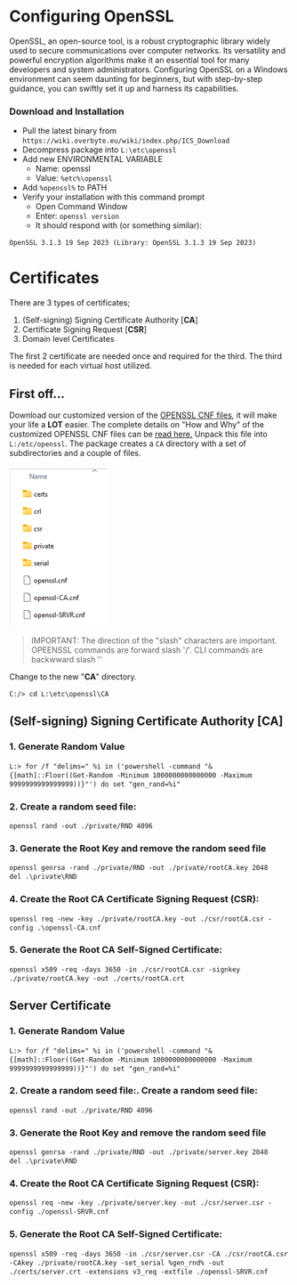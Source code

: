 # Configuring OpenSSL

OpenSSL, an open-source tool, is a robust cryptographic library widely used to secure communications over computer networks. Its versatility and powerful encryption algorithms make it an essential tool for many developers and system administrators. Configuring OpenSSL on a Windows environment can seem daunting for beginners, but with step-by-step guidance, you can swiftly set it up and harness its capabilities.

### Download and Installation

- Pull the latest binary from `https://wiki.overbyte.eu/wiki/index.php/ICS_Download`
- Decompress package into `L:\etc\openssl`
- Add new ENVIRONMENTAL VARIABLE
  - Name: openssl
  - Value: `%etc%\openssl`
- Add `%openssl%` to PATH
- Verify your installation with this command prompt
  - Open Command Window
  - Enter: `openssl version`
  - It should respond with (or something similar):
```shell
OpenSSL 3.1.3 19 Sep 2023 (Library: OpenSSL 3.1.3 19 Sep 2023)
```

# Certificates

There are 3 types of certificates;
1. (Self-signing) Signing Certificate Authority [**CA**]
2. Certificate Signing Request [**CSR**]
3. Domain level Certificates

The first 2 certificate are needed once and required for the third.
The third is needed for each virtual host utilized.

## First off...

Download our customized version of the [OPENSSL CNF files](../assets/openssl.zip), it will make your life a **LOT** easier. The complete details on "How and Why" of the customized OPENSSL CNF files can be [read here.](./cnf.md) Unpack this file into `L:/etc/openssl`. The package creates a `CA` directory with a set of subdirectories and a couple of files.

![OPENSSL/CA structure](../assets/openssl.png)

> IMPORTANT: The direction of the "slash" characters are important. OPEENSSL commands are forward slash '/'. CLI commands are backwward slash '\'

Change to the new "**CA**" directory.
```shell
C:/> cd L:\etc\openssl\CA
```

## (Self-signing) Signing Certificate Authority [CA]

### 1. Generate Random Value
```shell
L:> for /f "delims=" %i in ('powershell -command "& {[math]::Floor((Get-Random -Minimum 1000000000000000 -Maximum 9999999999999999))}"') do set "gen_rand=%i"
```

### 2. Create a random seed file:
```shell
openssl rand -out ./private/RND 4096
```

### 3. Generate the Root Key and remove the random seed file
```shell
openssl genrsa -rand ./private/RND -out ./private/rootCA.key 2048
del .\private\RND
```

### 4. Create the Root CA Certificate Signing Request (CSR):
```shell
openssl req -new -key ./private/rootCA.key -out ./csr/rootCA.csr -config .\openssl-CA.cnf
```

### 5. Generate the Root CA Self-Signed Certificate:
```shell
openssl x509 -req -days 3650 -in ./csr/rootCA.csr -signkey ./private/rootCA.key -out ./certs/rootCA.crt
```

## Server Certificate

### 1. Generate Random Value
```shell
L:> for /f "delims=" %i in ('powershell -command "& {[math]::Floor((Get-Random -Minimum 1000000000000000 -Maximum 9999999999999999))}"') do set "gen_rand=%i"
```

### 2. Create a random seed file:. Create a random seed file:
```shell
openssl rand -out ./private/RND 4096
```

### 3. Generate the Root Key and remove the random seed file
```shell
openssl genrsa -rand ./private/RND -out ./private/server.key 2048
del .\private\RND
```

### 4. Create the Root CA Certificate Signing Request (CSR):
```shell
openssl req -new -key ./private/server.key -out ./csr/server.csr -config ./openssl-SRVR.cnf
```

### 5. Generate the Root CA Self-Signed Certificate:
```shell
openssl x509 -req -days 3650 -in ./csr/server.csr -CA ./csr/rootCA.csr -CAkey ./private/rootCA.key -set_serial %gen_rnd% -out ./certs/server.crt -extensions v3_req -extfile ./openssl-SRVR.cnf
```
